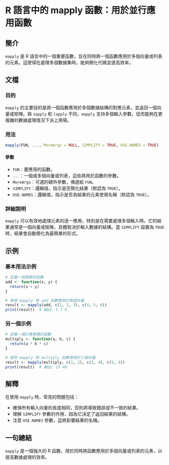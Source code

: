 <!--
Meta Description: # R 語言中的 mapply 函數：用於並行應用函數 ## 簡介 `mapply` 是 R 語言中的一個重要函數，旨在同時將一個函數應用於多個向量或列表的元素。這使得在處理多個數據集時，能夠簡化代碼並提高效率。 ## 文檔 ### 目的 `mapply` 的主要目的是將一個函數應用於多個數據結構的...
Meta Keywords: mapply, true, simplify, result, fun
-->

# R 語言中的 mapply 函數：用於並行應用函數

## 簡介
`mapply` 是 R 語言中的一個重要函數，旨在同時將一個函數應用於多個向量或列表的元素。這使得在處理多個數據集時，能夠簡化代碼並提高效率。

## 文檔
### 目的
`mapply` 的主要目的是將一個函數應用於多個數據結構的對應元素，並返回一個向量或矩陣。與 `sapply` 和 `lapply` 不同，`mapply` 支持多個輸入參數，從而能夠在更複雜的數據處理情況下派上用場。

### 用法
```R
mapply(FUN, ..., MoreArgs = NULL, SIMPLIFY = TRUE, USE.NAMES = TRUE)
```

#### 參數
- `FUN`：要應用的函數。
- `...`：一個或多個向量或列表，這些將用於函數的參數。
- `MoreArgs`：可選的額外參數，傳遞給 `FUN`。
- `SIMPLIFY`：邏輯值，指示是否簡化結果（默認為 `TRUE`）。
- `USE.NAMES`：邏輯值，指示是否為結果的元素使用名稱（默認為 `TRUE`）。

### 詳細說明
`mapply` 可以有效地處理元素的逐一應用，特別是在需要處理多個輸入時。它的結果通常是一個向量或矩陣，具體取決於輸入數據的結構。當 `SIMPLIFY` 設置為 `TRUE` 時，結果會自動簡化為最簡單的形式。

## 示例
### 基本用法示例
```R
# 定義一個簡單的函數
add <- function(x, y) {
  return(x + y)
}

# 使用 mapply 將 add 函數應用於兩個向量
result <- mapply(add, c(1, 2, 3), c(4, 5, 6))
print(result)  # 輸出: 5 7 9
```

### 另一個示例
```R
# 定義一個計算乘積的函數
multiply <- function(a, b, c) {
  return(a * b * c)
}

# 使用 mapply 將 multiply 函數應用於三個向量
result <- mapply(multiply, c(1, 2), c(3, 4), c(5, 6))
print(result)  # 輸出: 15 48
```

## 解釋
在使用 `mapply` 時，常見的問題包括：
- 確保所有輸入向量的長度相同，否則將導致錯誤或不一致的結果。
- 理解 `SIMPLIFY` 參數的作用，因為它決定了返回結果的結構。
- 注意 `USE.NAMES` 參數，這將影響結果的名稱。

## 一句總結
`mapply` 是一個強大的 R 函數，用於同時將函數應用於多個向量或列表的元素，以提高數據處理的效率。
